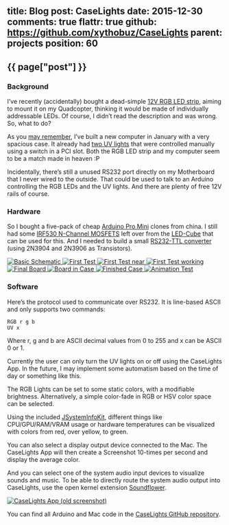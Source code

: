 title: Blog
post: CaseLights
date: 2015-12-30
comments: true
flattr: true
github: https://github.com/xythobuz/CaseLights
parent: projects
position: 60
---

## {{ page["post"] }}
<!--%
from datetime import datetime
date = datetime.strptime(page["date"], "%Y-%m-%d").strftime("%B %d, %Y")
print "*Posted at %s.*" % date
%-->

### Background

I’ve recently (accidentally) bought a dead-simple [12V RGB LED strip](http://www.hobbyking.com/hobbyking/store/__28515__LED_Red_Green_Blue_RGB_Strip_50cm_w_Flying_Lead.html), aiming to mount it on my Quadcopter, thinking it would be made of individually addressable LEDs. Of course, I didn’t read the description and was wrong. So, what to do?

As you [may remember](http://xythobuz.de/2015_01_31_hackintosh.html), I’ve built a new computer in January with a very spacious case. It already had [two UV lights](http://www.aquatuning.de/modding/kathoden/13168/revoltec-kaltlicht-kathode-30cm-twin-set-uv-rev.-2) that were controlled manually using a switch in a PCI slot. Both the RGB LED strip and my computer seem to be a match made in heaven :P

Incidentally, there’s still a unused RS232 port directly on my Motherboard that I never wired to the outside. That could be used to talk to an Arduino controlling the RGB LEDs and the UV lights. And there are plenty of free 12V rails of course.

### Hardware

So I bought a five-pack of cheap [Arduino Pro Mini](https://www.arduino.cc/en/Main/ArduinoBoardProMini) clones from china. I still had some [IRF530 N-Channel MOSFETS](https://arduinodiy.wordpress.com/2012/05/02/using-mosfets-with-ttl-levels/) left over from the [LED-Cube](http://xythobuz.de/ledcube.html) that can be used for this. And I needed to build a small [RS232-TTL converter](http://picprojects.org.uk/projects/simpleSIO/ssio.htm) (using 2N3904 and 2N3906 as Transistors).

<div class="lightgallery">
    <a href="img/CaseLights-schem.png">
        <img src="img/CaseLights-schem_small.png" alt="Basic Schematic">
    </a>
    <a href="img/CL_Test1.jpg">
        <img src="img/CL_Test1_small.jpg" alt="First Test">
    </a>
    <a href="img/CL_Test2.jpg">
        <img src="img/CL_Test2_small.jpg" alt="First Test near">
    </a>
    <a href="img/CL_Test3.jpg">
        <img src="img/CL_Test3_small.jpg" alt="First Test working">
    </a>
    <a href="img/CL_Final1.jpg">
        <img src="img/CL_Final1_small.jpg" alt="Final Board">
    </a>
    <a href="img/CL_Final2.jpg">
        <img src="img/CL_Final2_small.jpg" alt="Board in Case">
    </a>
    <a href="img/CL_Final3.jpg">
        <img src="img/CL_Final3_small.jpg" alt="Finished Case">
    </a>
    <a href="img/CL_gif.gif">
        <img src="img/CL_gif_small.gif" alt="Animation Test">
    </a>
</div>

### Software

Here’s the protocol used to communicate over RS232. It is line-based ASCII and only supports two commands:

    RGB r g b
    UV x

Where r, g and b are ASCII decimal values from 0 to 255 and x can be ASCII 0 or 1.

Currently the user can only turn the UV lights on or off using the CaseLights App. In the future, I may implement some automatism based on the time of day or something like this.

The RGB Lights can be set to some static colors, with a modifiable brightness. Alternatively, a simple color-fade in RGB or HSV color space can be selected.

Using the included [JSystemInfoKit](https://github.com/jBot-42/JSystemInfoKit), different things like CPU/GPU/RAM/VRAM usage or hardware temperatures can be visualized with colors from red, over yellow, to green.

You can also select a display output device connected to the Mac. The CaseLights App will then create a Screenshot 10-times per second and display the average color.

And you can select one of the system audio input devices to visualize sounds and music. To be able to directly route the system audio output into CaseLights, use the open kernel extension [Soundflower](https://github.com/mattingalls/Soundflower).

<div class="lightgallery">
    <a href="img/CaseLights.png">
        <img src="img/CaseLights_small.png" alt="CaseLights App (old screenshot)">
    </a>
</div>

You can find all Arduino and Mac code in the [CaseLights GitHub repository](https://github.com/xythobuz/CaseLights).

